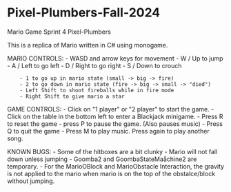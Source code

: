 # Pixel-Plumbers-Fall-2024

Mario Game 
Sprint 4
Pixel-Plumbers

This is a replica of Mario written in C# using monogame. 

MARIO CONTROLS:
    - WASD and arrow keys for movement
        - W / Up to jump
        - A / Left to go left
        - D / Right to go right
        - S / Down to crouch

        - 1 to go up in mario state (small -> big -> fire)
        - 2 to go down in mario state (fire -> big -> small -> "died")
        - Left Shift to shoot fireballs while in fire mode
        - Right Shift to give mario a star

GAME CONTROLS:
     - Click on "1 player" or "2 player" to start the game.
     - Click on the table in the bottom left to enter a Blackjack minigame.
     - Press R to reset the game
     - press P to pause the game. (Also pauses music)
     - Press Q to quit the game
     - Press M to play music. Press again to play another song.

KNOWN BUGS:
    - Some of the hitboxes are a bit clunky
    - Mario will not fall down unless jumping
    - Goomba2 and GoombaStateMaåchine2 are temporary.
    - For the MarioOBlock and MarioObstacle Interaction, the gravity is not applied to the mario when mario is on the top of the obstalce/block without jumping.